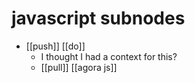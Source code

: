 # javascript subnodes

- [[push]] [[do]]
  - I thought I had a context for this?
  - [[pull]] [[agora js]]
  
